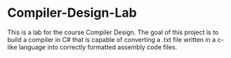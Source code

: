 # Compiler-Design-Lab

This is a lab for the course Compiler Design.
The goal of this project is to build a compiler in C# that is capable of converting a .txt file written in a c-like language into correctly formatted assembly code files.
